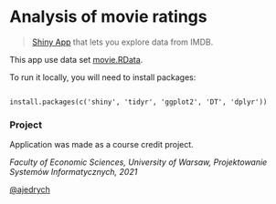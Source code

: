 # Analysis of movie ratings
> [Shiny App](https://aleksandrajedrych.shinyapps.io/modelR/) that lets you explore data from IMDB.

This app use data set [movie.RData](https://stat.duke.edu/~mc301/data/movies.Rdata). 

To run it locally, you will need to install packages:

<code>
install.packages(c('shiny', 'tidyr', 'ggplot2', 'DT', 'dplyr'))
</code>

### Project
Application was made as a course credit project.

*Faculty of Economic Sciences, University of Warsaw,
Projektowanie Systemów Informatycznych, 2021* 

[@ajedrych](https://github.com/ajedrych)